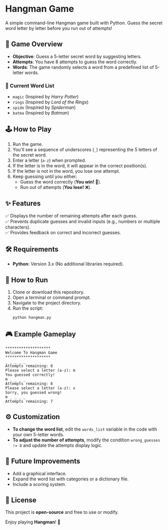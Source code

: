 # Hangman Game

A simple command-line Hangman game built with Python. Guess the secret word letter by letter before you run out of attempts!

## 🎯 Game Overview
- **Objective**: Guess a 5-letter secret word by suggesting letters.
- **Attempts**: You have 8 attempts to guess the word correctly.
- **Words**: The game randomly selects a word from a predefined list of 5-letter words.

### 📝 Current Word List
- `magic` (Inspired by *Harry Potter*)
- `rings` (Inspired by *Lord of the Rings*)
- `spide` (Inspired by *Spiderman*)
- `batma` (Inspired by *Batman*)

## 🕹️ How to Play
1. Run the game.
2. You'll see a sequence of underscores (`_`) representing the 5 letters of the secret word.
3. Enter a letter (`a-z`) when prompted.
4. If the letter is in the word, it will appear in the correct position(s).
5. If the letter is not in the word, you lose one attempt.
6. Keep guessing until you either:
   - Guess the word correctly (**You win!** 🎉).
   - Run out of attempts (**You lose!** ❌).

## ✨ Features
✅ Displays the number of remaining attempts after each guess.  
✅ Prevents duplicate guesses and invalid inputs (e.g., numbers or multiple characters).  
✅ Provides feedback on correct and incorrect guesses.  

## 🛠️ Requirements
- **Python**: Version 3.x (No additional libraries required).

## 🚀 How to Run
1. Clone or download this repository.
2. Open a terminal or command prompt.
3. Navigate to the project directory.
4. Run the script:
   ```bash
   python hangman.py
   ```

## 🎮 Example Gameplay
```
********************
Welcome To Hangman Game
********************
_ _ _ _ _
Attempts remaining: 8
Please select a letter (a-z): m
You guessed correctly!
m _ _ _ _
Attempts remaining: 8
Please select a letter (a-z): x
Sorry, you guessed wrong!
m _ _ _ _
Attempts remaining: 7
```

## ⚙️ Customization
- **To change the word list**, edit the `words_list` variable in the code with your own 5-letter words.
- **To adjust the number of attempts**, modify the condition `wrong_guesses != 8` and update the attempts display logic.

## 🔮 Future Improvements
- Add a graphical interface.
- Expand the word list with categories or a dictionary file.
- Include a scoring system.

## 📜 License
This project is **open-source** and free to use or modify.

Enjoy playing **Hangman**! 🎉

